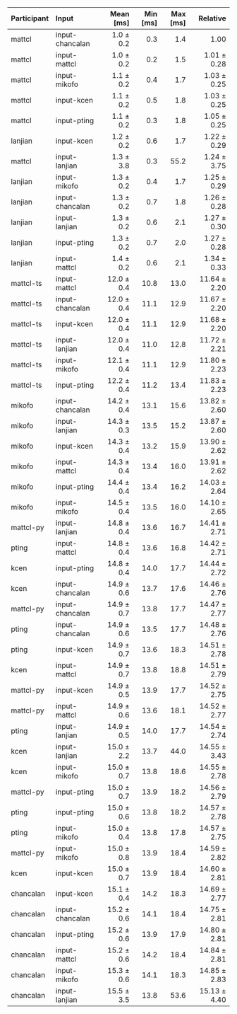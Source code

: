 | Participant | Input | Mean [ms] | Min [ms] | Max [ms] | Relative |
|:---|:---|---:|---:|---:|---:|
| mattcl | input-chancalan | 1.0 ± 0.2 | 0.3 | 1.4 | 1.00 |
| mattcl | input-mattcl | 1.0 ± 0.2 | 0.2 | 1.5 | 1.01 ± 0.28 |
| mattcl | input-mikofo | 1.1 ± 0.2 | 0.4 | 1.7 | 1.03 ± 0.25 |
| mattcl | input-kcen | 1.1 ± 0.2 | 0.5 | 1.8 | 1.03 ± 0.25 |
| mattcl | input-pting | 1.1 ± 0.2 | 0.3 | 1.8 | 1.05 ± 0.25 |
| lanjian | input-kcen | 1.2 ± 0.2 | 0.6 | 1.7 | 1.22 ± 0.29 |
| mattcl | input-lanjian | 1.3 ± 3.8 | 0.3 | 55.2 | 1.24 ± 3.75 |
| lanjian | input-mikofo | 1.3 ± 0.2 | 0.4 | 1.7 | 1.25 ± 0.29 |
| lanjian | input-chancalan | 1.3 ± 0.2 | 0.7 | 1.8 | 1.26 ± 0.28 |
| lanjian | input-lanjian | 1.3 ± 0.2 | 0.6 | 2.1 | 1.27 ± 0.30 |
| lanjian | input-pting | 1.3 ± 0.2 | 0.7 | 2.0 | 1.27 ± 0.28 |
| lanjian | input-mattcl | 1.4 ± 0.2 | 0.6 | 2.1 | 1.34 ± 0.33 |
| mattcl-ts | input-mattcl | 12.0 ± 0.4 | 10.8 | 13.0 | 11.64 ± 2.20 |
| mattcl-ts | input-chancalan | 12.0 ± 0.4 | 11.1 | 12.9 | 11.67 ± 2.20 |
| mattcl-ts | input-kcen | 12.0 ± 0.4 | 11.1 | 12.9 | 11.68 ± 2.20 |
| mattcl-ts | input-lanjian | 12.0 ± 0.4 | 11.0 | 12.8 | 11.72 ± 2.21 |
| mattcl-ts | input-mikofo | 12.1 ± 0.4 | 11.1 | 12.9 | 11.80 ± 2.23 |
| mattcl-ts | input-pting | 12.2 ± 0.4 | 11.2 | 13.4 | 11.83 ± 2.23 |
| mikofo | input-chancalan | 14.2 ± 0.4 | 13.1 | 15.6 | 13.82 ± 2.60 |
| mikofo | input-lanjian | 14.3 ± 0.3 | 13.5 | 15.2 | 13.87 ± 2.60 |
| mikofo | input-kcen | 14.3 ± 0.4 | 13.2 | 15.9 | 13.90 ± 2.62 |
| mikofo | input-mattcl | 14.3 ± 0.4 | 13.4 | 16.0 | 13.91 ± 2.62 |
| mikofo | input-pting | 14.4 ± 0.4 | 13.4 | 16.2 | 14.03 ± 2.64 |
| mikofo | input-mikofo | 14.5 ± 0.4 | 13.5 | 16.0 | 14.10 ± 2.65 |
| mattcl-py | input-lanjian | 14.8 ± 0.4 | 13.6 | 16.7 | 14.41 ± 2.71 |
| pting | input-mattcl | 14.8 ± 0.4 | 13.6 | 16.8 | 14.42 ± 2.71 |
| kcen | input-pting | 14.8 ± 0.4 | 14.0 | 17.7 | 14.44 ± 2.72 |
| kcen | input-chancalan | 14.9 ± 0.6 | 13.7 | 17.6 | 14.46 ± 2.76 |
| mattcl-py | input-chancalan | 14.9 ± 0.7 | 13.8 | 17.7 | 14.47 ± 2.77 |
| pting | input-chancalan | 14.9 ± 0.6 | 13.5 | 17.7 | 14.48 ± 2.76 |
| pting | input-kcen | 14.9 ± 0.7 | 13.6 | 18.3 | 14.51 ± 2.78 |
| kcen | input-mattcl | 14.9 ± 0.7 | 13.8 | 18.8 | 14.51 ± 2.79 |
| mattcl-py | input-kcen | 14.9 ± 0.5 | 13.9 | 17.7 | 14.52 ± 2.75 |
| mattcl-py | input-mattcl | 14.9 ± 0.6 | 13.6 | 18.1 | 14.52 ± 2.77 |
| pting | input-lanjian | 14.9 ± 0.5 | 14.0 | 17.7 | 14.54 ± 2.74 |
| kcen | input-lanjian | 15.0 ± 2.2 | 13.7 | 44.0 | 14.55 ± 3.43 |
| kcen | input-mikofo | 15.0 ± 0.7 | 13.8 | 18.6 | 14.55 ± 2.78 |
| mattcl-py | input-pting | 15.0 ± 0.7 | 13.9 | 18.2 | 14.56 ± 2.79 |
| pting | input-pting | 15.0 ± 0.6 | 13.8 | 18.2 | 14.57 ± 2.78 |
| pting | input-mikofo | 15.0 ± 0.4 | 13.8 | 17.8 | 14.57 ± 2.75 |
| mattcl-py | input-mikofo | 15.0 ± 0.8 | 13.9 | 18.4 | 14.59 ± 2.82 |
| kcen | input-kcen | 15.0 ± 0.7 | 13.9 | 18.4 | 14.60 ± 2.81 |
| chancalan | input-kcen | 15.1 ± 0.4 | 14.2 | 18.3 | 14.69 ± 2.77 |
| chancalan | input-chancalan | 15.2 ± 0.6 | 14.1 | 18.4 | 14.75 ± 2.81 |
| chancalan | input-pting | 15.2 ± 0.6 | 13.9 | 17.9 | 14.80 ± 2.81 |
| chancalan | input-mattcl | 15.2 ± 0.6 | 14.2 | 18.4 | 14.84 ± 2.81 |
| chancalan | input-mikofo | 15.3 ± 0.6 | 14.1 | 18.3 | 14.85 ± 2.83 |
| chancalan | input-lanjian | 15.5 ± 3.5 | 13.8 | 53.6 | 15.13 ± 4.40 |
